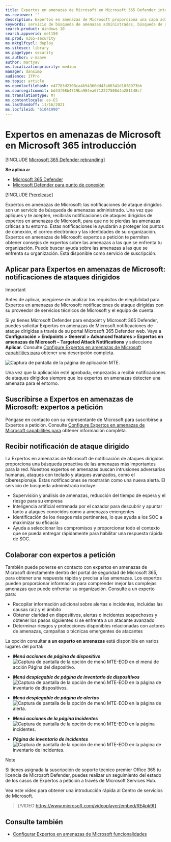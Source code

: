 ```yaml
---
title: Expertos en amenazas de Microsoft en Microsoft 365 Defender introducción
ms.reviewer: ''
description: Expertos en amenazas de Microsoft proporciona una capa adicional de experiencia para Microsoft 365 Defender.
keywords: servicio de búsqueda de amenazas administradas, búsqueda de amenazas administradas, servicio de detección y respuesta administrada (MDR), MTE, Expertos en amenazas de Microsoft
search.product: Windows 10
search.appverid: met150
ms.prod: m365-security
ms.mktglfcycl: deploy
ms.sitesec: library
ms.pagetype: security
ms.author: v-maave
author: martyav
ms.localizationpriority: medium
manager: dansimp
audience: ITPro
ms.topic: article
ms.openlocfilehash: e47783d2308ca4b94360dd4fa06341d18f8973bb
ms.sourcegitcommit: bd43f08b4719ba984ea6712227508d4a281148cf
ms.translationtype: MT
ms.contentlocale: es-ES
ms.lasthandoff: 11/16/2021
ms.locfileid: "61041990"
---
```

# <a name="microsoft-threat-experts-in-microsoft-365-overview"></a>Expertos en amenazas de Microsoft en Microsoft 365 introducción

[!INCLUDE [Microsoft 365 Defender rebranding](../includes/microsoft-defender.md)]

**Se aplica a:**

- [Microsoft 365 Defender](https://go.microsoft.com/fwlink/?linkid=2118804)
- [Microsoft Defender para punto de conexión](https://go.microsoft.com/fwlink/p/?linkid=2154037)

[!INCLUDE [Prerelease](../includes/prerelease.md)]

Expertos en amenazas de Microsoft: las notificaciones de ataque dirigidos son un servicio de búsqueda de amenazas administrado. Una vez que apliques y te acepten, recibirás notificaciones de ataques dirigidos de expertos en amenazas de Microsoft, para que no te pierdas las amenazas críticas a tu entorno. Estas notificaciones le ayudarán a proteger los puntos de conexión, el correo electrónico y las identidades de su organización.
Expertos en amenazas de Microsoft: expertos a petición te permiten obtener consejos de expertos sobre las amenazas a las que se enfrenta tu organización. Puede buscar ayuda sobre las amenazas a las que se enfrenta su organización. Está disponible como servicio de suscripción.

## <a name="apply-for-microsoft-threat-experts--targeted-attack-notifications"></a>Aplicar para Expertos en amenazas de Microsoft: notificaciones de ataques dirigidos

> [!IMPORTANT]
> Antes de aplicar, asegúrese de analizar los requisitos de elegibilidad para Expertos en amenazas de Microsoft: notificaciones de ataque dirigidas con su proveedor de servicios técnicos de Microsoft y el equipo de cuenta.

Si ya tienes Microsoft Defender para endpoint y Microsoft 365 Defender, puedes solicitar Expertos en amenazas de Microsoft notificaciones de ataque dirigidas a través de su portal Microsoft 365 Defender web. Vaya a **Configuración > Endpoints > General > Advanced features > Expertos en amenazas de Microsoft – Targeted Attack Notifications** y seleccione **Aplicar**. Consulte [Configure Expertos en amenazas de Microsoft capabilities para](./configure-microsoft-threat-experts.md) obtener una descripción completa.

![Captura de pantalla de la página de aplicación MTE.](../../media/mte/mte-collaboratewithmte.png)

Una vez que la aplicación esté aprobada, empezarás a recibir notificaciones de ataques dirigidos siempre que los expertos en amenazas detecten una amenaza para el entorno.

## <a name="subscribe-to-microsoft-threat-experts---experts-on-demand"></a>Suscribirse a Expertos en amenazas de Microsoft: expertos a petición

Póngase en contacto con su representante de Microsoft para suscribirse a Expertos a petición.  Consulte [Configure Expertos en amenazas de Microsoft capabilities para](./configure-microsoft-threat-experts.md) obtener información completa.

## <a name="receive-targeted-attack-notification"></a>Recibir notificación de ataque dirigido

La Expertos en amenazas de Microsoft de notificación de ataques dirigidos proporciona una búsqueda proactiva de las amenazas más importantes para la red. Nuestros expertos en amenazas buscan intrusiones adversarias humanas, ataques con teclado y ataques avanzados, como el ciberespionaje. Estas notificaciones se mostrarán como una nueva alerta. El servicio de búsqueda administrada incluye:

- Supervisión y análisis de amenazas, reducción del tiempo de espera y el riesgo para su empresa
- Inteligencia artificial entrenada por el cazador para descubrir y apuntar tanto a ataques conocidos como a amenazas emergentes
- Identificación de los riesgos más pertinentes, lo que ayuda a los SOC a maximizar su eficacia
- Ayuda a seleccionar los compromisos y proporcionar todo el contexto que se pueda entregar rápidamente para habilitar una respuesta rápida de SOC.

## <a name="collaborate-with-experts-on-demand"></a>Colaborar con expertos a petición

También puede ponerse en contacto con expertos en amenazas de Microsoft directamente dentro del portal de seguridad de Microsoft 365, para obtener una respuesta rápida y precisa a las amenazas.  Los expertos pueden proporcionar información para comprender mejor las complejas amenazas que puede enfrentar su organización.  Consulte a un experto para:

- Recopilar información adicional sobre alertas e incidentes, incluidas las causas raíz y el ámbito
- Obtener claridad en dispositivos, alertas o incidentes sospechosos y obtener los pasos siguientes si se enfrenta a un atacante avanzado
- Determinar riesgos y protecciones disponibles relacionadas con actores de amenazas, campañas o técnicas emergentes de atacantes

La opción consultar **a un experto en amenazas** está disponible en varios lugares del portal:

- <i>**Menú acciones de página de dispositivo**</i><BR>
![Captura de pantalla de la opción de menú MTE-EOD en el menú de acción Página del dispositivo.](../../media/mte/device-actions-mte-highlighted.png)

- <i>**Menú desplegable de página de inventario de dispositivos**</i><BR>
![Captura de pantalla de la opción de menú MTE-EOD en la página de inventario de dispositivos.](../../media/mte/device-inventory-mte-highlighted.png)

- <i>**Menú desplegable de página de alertas**</i><BR>
![Captura de pantalla de la opción de menú MTE-EOD en la página de alerta.](../../media/mte/alerts-actions-mte-highlighted.png)

- <i>**Menú acciones de la página Incidentes**</i><BR>
![Captura de pantalla de la opción de menú MTE-EOD en la página incidentes.](../../media/mte/incidents-action-mte-highlighted.png)

- <i>**Página de inventario de incidentes**</i><BR>
![Captura de pantalla de la opción de menú MTE-EOD en la página de inventario de incidentes.](../../media/mte/incidents-inventory-mte-highlighted.png)

> [!NOTE]
> Si tienes asignada la suscripción de soporte técnico premier Office 365 tu licencia de Microsoft Defender, puedes realizar un seguimiento del estado de los casos de Expertos a petición a través de Microsoft Services Hub.

Vea este vídeo para obtener una introducción rápida al Centro de servicios de Microsoft.

> [!VIDEO https://www.microsoft.com/videoplayer/embed/RE4pk9f]

## <a name="see-also"></a>Consulte también

- [Configurar Expertos en amenazas de Microsoft funcionalidades](./configure-microsoft-threat-experts.md)
